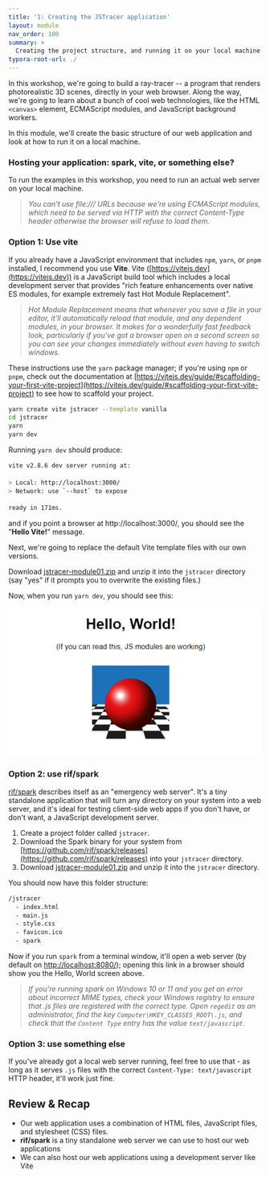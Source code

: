 ```yaml
---
title: '1: Creating the JSTracer application'
layout: module
nav_order: 100
summary: >
  Creating the project structure, and running it on your local machine using vite or spark.
typora-root-url: ./
---
```


In this workshop, we're going to build a ray-tracer -- a program that renders photorealistic 3D scenes, directly in your web browser. Along the way, we're going to learn about a bunch of cool web technologies, like the HTML `<canvas>` element, ECMAScript modules, and JavaScript background workers.

In this module, we'll create the basic structure of our web application and look at how to run it on a local machine.

### Hosting your application: spark, vite, or something else?

To run the examples in this workshop, you need to run an actual web server on your local machine.

> _You can't use file:/// URLs because we're using ECMAScript modules, which need to be served via HTTP with the correct Content-Type header otherwise the browser will refuse to load them._

### Option 1: Use vite

If you already have a JavaScript environment that includes `npm`, `yarn`, or `pnpm` installed, I recommend you use **Vite**. Vite ([https://vitejs.dev](https://vitejs.dev)) is a JavaScript build tool which includes a local development server that provides "rich feature enhancements over native ES modules, for example extremely fast Hot Module Replacement".

> _Hot Module Replacement means that whenever you save a file in your editor, it'll automatically reload that module, and any dependent modules, in your browser. It makes for a wonderfully fast feedback look, particularly if you've got a browser open on a second screen so you can see your changes immediately without even having to switch windows._

These instructions use the `yarn` package manager; if you're using `npm` or `pnpm`, check out the documentation at [https://vitejs.dev/guide/#scaffolding-your-first-vite-project](https://vitejs.dev/guide/#scaffolding-your-first-vite-project) to see how to scaffold your project.

```bash
yarn create vite jstracer --template vanilla
cd jstracer
yarn
yarn dev
```

Running `yarn dev` should produce:

```bash
vite v2.8.6 dev server running at:

> Local: http://localhost:3000/
> Network: use `--host` to expose

ready in 171ms.
```

and if you point a browser at http://localhost:3000/, you should see the "**Hello Vite!**" message.

Next, we're going to replace the default Vite template files with our own versions.

Download [jstracer-module01.zip](examples/jstracer-module01.zip) and unzip it into the `jstracer` directory (say "yes" if it prompts you to overwrite the existing files.)

Now, when you run `yarn dev`, you should see this:

![image-20220318163409732](/assets/images/image-20220318163409732.png)

### Option 2: use rif/spark

[rif/spark](https://github.com/rif/spark/releases) describes itself as an "emergency web server". It's a tiny standalone application that will turn any directory on your system into a web server, and it's ideal for testing client-side web apps if you don't have, or don't want, a JavaScript development server.

1. Create a project folder called `jstracer`.
2. Download the Spark binary for your system from [https://github.com/rif/spark/releases](https://github.com/rif/spark/releases) into your `jstracer` directory.
3. Download [jstracer-module01.zip](examples/jstracer-module01.zip) and unzip it into the `jstracer` directory.

You should now have this folder structure:

```bash
/jstracer
  - index.html
  - main.js
  - style.css
  - favicon.ico
  - spark
```

Now if you run `spark` from a terminal window, it'll open a web server (by default on [http://localhost:8080/](http://localhost:8080/)); opening this link in a browser should show you the Hello, World screen above.

> _If you're running spark on Windows 10 or 11 and you get an error about incorrect MIME types, check your Windows registry to ensure that .js files are registered with the correct type. Open `regedit` as an administrator, find the key `Computer\HKEY_CLASSES_ROOT\.js`, and check that the `Content Type` entry has the value `text/javascript`._

### Option 3: use something else

If you've already got a local web server running, feel free to use that - as long as it serves `.js` files with the correct `Content-Type: text/javascript` HTTP header, it'll work just fine.

## Review & Recap

- Our web application uses a combination of HTML files, JavaScript files, and stylesheet (CSS) files.
- **rif/spark** is a tiny standalone web server we can use to host our web applications
- We can also host our web applications using a development server like Vite
